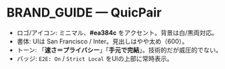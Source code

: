 # BRAND_GUIDE — QuicPair

- ロゴ/アイコン: ミニマル、**#ea384c** をアクセント。背景は白/黒両対応。
- 書体: UIは San Francisco / Inter。見出しはやや太め（600）。
- トーン: 「**速さ＝プライバシー**」「**手元で完結**」。技術的だが威圧的でない。
- バッジ: `E2E: On` / `Strict Local` をUIの上部に常時表示。
